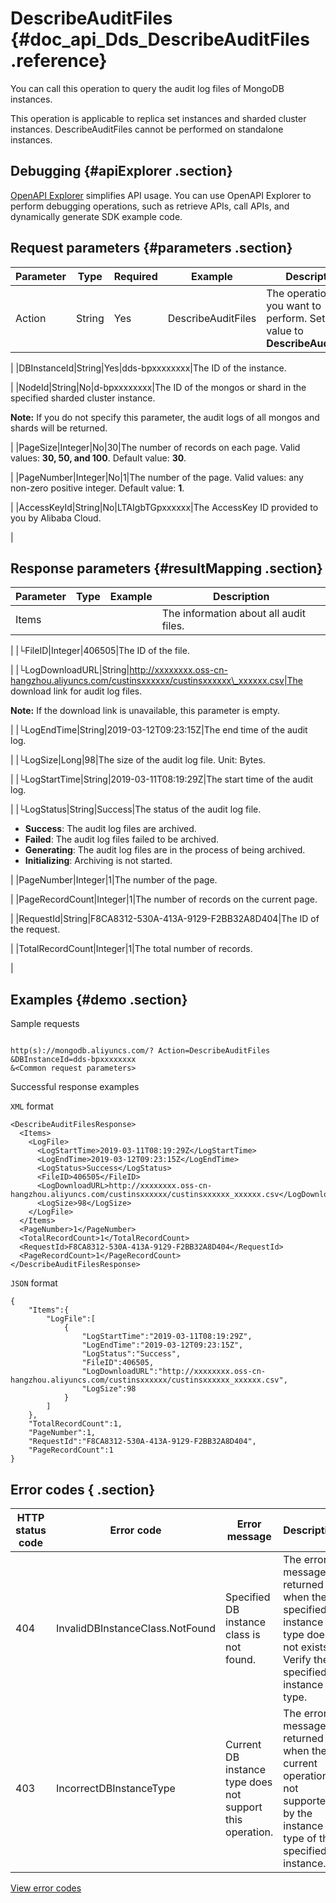 # DescribeAuditFiles {#doc_api_Dds_DescribeAuditFiles .reference}

You can call this operation to query the audit log files of MongoDB instances.

This operation is applicable to replica set instances and sharded cluster instances. DescribeAuditFiles cannot be performed on standalone instances.

## Debugging {#apiExplorer .section}

[OpenAPI Explorer](https://api.aliyun.com/#product=Dds&api=DescribeAuditFiles) simplifies API usage. You can use OpenAPI Explorer to perform debugging operations, such as retrieve APIs, call APIs, and dynamically generate SDK example code.

## Request parameters {#parameters .section}

|Parameter|Type|Required|Example|Description|
|---------|----|--------|-------|-----------|
|Action|String|Yes|DescribeAuditFiles|The operation that you want to perform. Set the value to **DescribeAuditFiles**.

 |
|DBInstanceId|String|Yes|dds-bpxxxxxxxx|The ID of the instance.

 |
|NodeId|String|No|d-bpxxxxxxxx|The ID of the mongos or shard in the specified sharded cluster instance.

 **Note:** If you do not specify this parameter, the audit logs of all mongos and shards will be returned.

 |
|PageSize|Integer|No|30|The number of records on each page. Valid values: **30, 50, and 100**. Default value: **30**.

 |
|PageNumber|Integer|No|1|The number of the page. Valid values: any non-zero positive integer. Default value: **1**.

 |
|AccessKeyId|String|No|LTAIgbTGpxxxxxx|The AccessKey ID provided to you by Alibaba Cloud.

 |

## Response parameters {#resultMapping .section}

|Parameter|Type|Example|Description|
|---------|----|-------|-----------|
|Items| | |The information about all audit files.

 |
|└FileID|Integer|406505|The ID of the file.

 |
|└LogDownloadURL|String|http://xxxxxxxx.oss-cn-hangzhou.aliyuncs.com/custinsxxxxxx/custinsxxxxxx\_xxxxxx.csv|The download link for audit log files.

 **Note:** If the download link is unavailable, this parameter is empty.

 |
|└LogEndTime|String|2019-03-12T09:23:15Z|The end time of the audit log.

 |
|└LogSize|Long|98|The size of the audit log file. Unit: Bytes.

 |
|└LogStartTime|String|2019-03-11T08:19:29Z|The start time of the audit log.

 |
|└LogStatus|String|Success|The status of the audit log file.

 -   **Success**: The audit log files are archived.
-   **Failed**: The audit log files failed to be archived.
-   **Generating**: The audit log files are in the process of being archived.
-   **Initializing**: Archiving is not started.

 |
|PageNumber|Integer|1|The number of the page.

 |
|PageRecordCount|Integer|1|The number of records on the current page.

 |
|RequestId|String|F8CA8312-530A-413A-9129-F2BB32A8D404|The ID of the request.

 |
|TotalRecordCount|Integer|1|The total number of records.

 |

## Examples {#demo .section}

Sample requests

``` {#request_demo}

http(s)://mongodb.aliyuncs.com/? Action=DescribeAuditFiles
&DBInstanceId=dds-bpxxxxxxxx
&<Common request parameters>

```

Successful response examples

`XML` format

``` {#xml_return_success_demo}
<DescribeAuditFilesResponse>
  <Items>
    <LogFile>
      <LogStartTime>2019-03-11T08:19:29Z</LogStartTime>
      <LogEndTime>2019-03-12T09:23:15Z</LogEndTime>
      <LogStatus>Success</LogStatus>
      <FileID>406505</FileID>
      <LogDownloadURL>http://xxxxxxxx.oss-cn-hangzhou.aliyuncs.com/custinsxxxxxx/custinsxxxxxx_xxxxxx.csv</LogDownloadURL>
      <LogSize>98</LogSize>
    </LogFile>
  </Items>
  <PageNumber>1</PageNumber>
  <TotalRecordCount>1</TotalRecordCount>
  <RequestId>F8CA8312-530A-413A-9129-F2BB32A8D404</RequestId>
  <PageRecordCount>1</PageRecordCount>
</DescribeAuditFilesResponse>

```

`JSON` format

``` {#json_return_success_demo}
{
	"Items":{
		"LogFile":[
			{
				"LogStartTime":"2019-03-11T08:19:29Z",
				"LogEndTime":"2019-03-12T09:23:15Z",
				"LogStatus":"Success",
				"FileID":406505,
				"LogDownloadURL":"http://xxxxxxxx.oss-cn-hangzhou.aliyuncs.com/custinsxxxxxx/custinsxxxxxx_xxxxxx.csv",
				"LogSize":98
			}
		]
	},
	"TotalRecordCount":1,
	"PageNumber":1,
	"RequestId":"F8CA8312-530A-413A-9129-F2BB32A8D404",
	"PageRecordCount":1
}
```

## Error codes { .section}

|HTTP status code|Error code|Error message|Description|
|----------------|----------|-------------|-----------|
|404|InvalidDBInstanceClass.NotFound|Specified DB instance class is not found.|The error message returned when the specified instance type does not exists. Verify the specified instance type.|
|403|IncorrectDBInstanceType|Current DB instance type does not support this operation.|The error message returned when the current operation is not supported by the instance type of the specified instance.|

[View error codes](https://error-center.aliyun.com/status/product/Dds)


